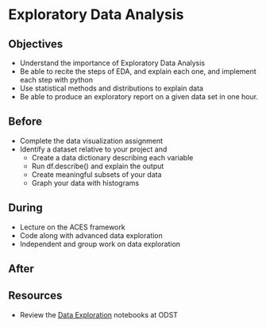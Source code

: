 # Exploratory Data Analysis

## Objectives
* Understand the importance of Exploratory Data Analysis
* Be able to recite the steps of EDA, and explain each one, and implement each step with python
* Use statistical methods and distributions to explain data
* Be able to produce an exploratory report on a given data set in one hour.

## Before
* Complete the data visualization assignment
* Identify a dataset relative to your project and
   * Create a data dictionary describing each variable
   * Run df.describe() and explain the output
   * Create meaningful subsets of your data
   * Graph your data with histograms
 

## During

* Lecture on the ACES framework
* Code along with advanced data exploration
* Independent and group work on data exploration


## After



## Resources

* Review the [Data Exploration](https://sourcegraph.com/github.com/alpinedatalabs/ODST@master/.tree/notebooks) notebooks at ODST

